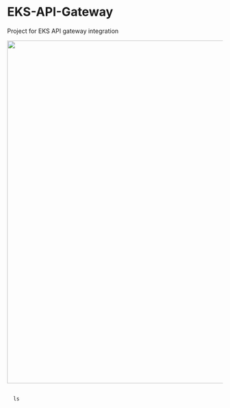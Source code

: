 # EKS-API-Gateway
Project for EKS API gateway integration

<img src="https://github.com/nguyentrungduc134/EKS-API-Gateway/assets/86754554/f3d006b3-d574-4785-aa5a-0f6b25893b96" width="800"> 



##
      ls

